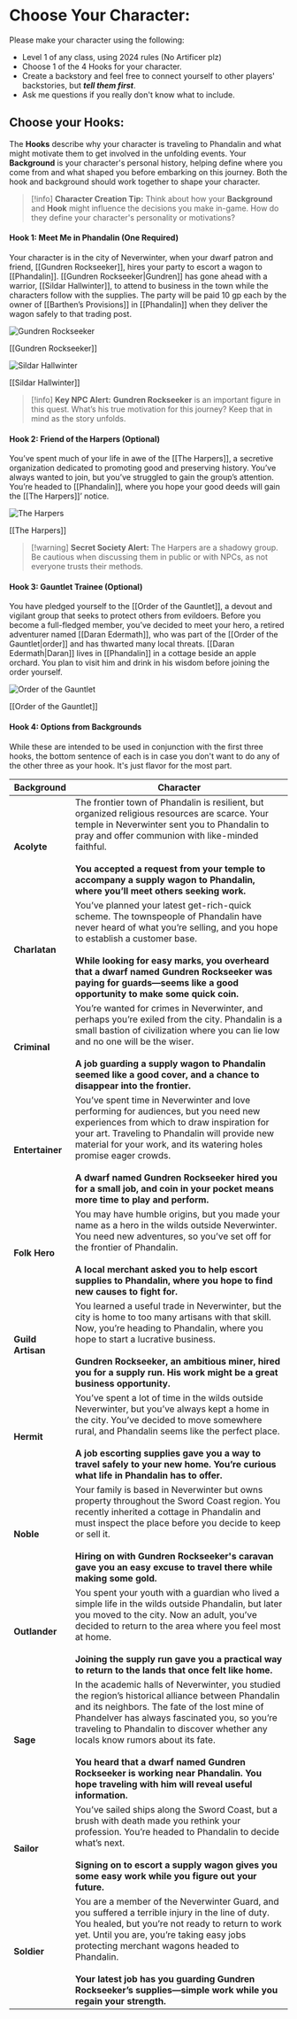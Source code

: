 # Choose Your Character:

Please make your character using the following:
- Level 1 of any class, using 2024 rules (No Artificer plz)
- Choose 1 of the 4 Hooks for your character.
- Create a backstory and feel free to connect yourself to other players' backstories, but ***tell them first***.
- Ask me questions if you really don't know what to include.

## Choose your Hooks: 

The **Hooks** describe why your character is traveling to Phandalin and what might motivate them to get involved in the unfolding events. Your **Background** is your character's personal history, helping define where you come from and what shaped you before embarking on this journey. Both the hook and background should work together to shape your character.

> [!info] **Character Creation Tip:**
> Think about how your **Background** and **Hook** might influence the decisions you make in-game. How do they define your character's personality or motivations?

#### Hook 1: Meet Me in Phandalin (One Required)
Your character is in the city of Neverwinter, when your dwarf patron and friend, [[Gundren Rockseeker]], hires your party to escort a wagon to [[Phandalin]]. [[Gundren Rockseeker|Gundren]] has gone ahead with a warrior, [[Sildar Hallwinter]], to attend to business in the town while the characters follow with the supplies. The party will be paid 10 gp each by the owner of [[Barthen’s Provisions]] in [[Phandalin]] when they deliver the wagon safely to that trading post.

![Gundren Rockseeker](https://github.com/PandaMythOrFact/DND/raw/main/PNGs/Gundren%20Rockseeker.png)

[[Gundren Rockseeker]]

![Sildar Hallwinter](https://github.com/PandaMythOrFact/DND/raw/main/PNGs/Sildar%20Hallwinter.png)

[[Sildar Hallwinter]]
> [!info] **Key NPC Alert:**
> **Gundren Rockseeker** is an important figure in this quest. What’s his true motivation for this journey? Keep that in mind as the story unfolds.

#### Hook 2: Friend of the Harpers (Optional)
You’ve spent much of your life in awe of the [[The Harpers]], a secretive organization dedicated to promoting good and preserving history. You’ve always wanted to join, but you’ve struggled to gain the group’s attention. You’re headed to [[Phandalin]], where you hope your good deeds will gain the [[The Harpers]]’ notice.

![The Harpers](https://github.com/PandaMythOrFact/DND/raw/main/PNGs/The%20Harpers.png)

[[The Harpers]]
> [!warning] **Secret Society Alert:**
> The Harpers are a shadowy group. Be cautious when discussing them in public or with NPCs, as not everyone trusts their methods.

#### Hook 3: Gauntlet Trainee (Optional)
You have pledged yourself to the [[Order of the Gauntlet]], a devout and vigilant group that seeks to protect others from evildoers. Before you become a full-fledged member, you’ve decided to meet your hero, a retired adventurer named [[Daran Edermath]], who was part of the [[Order of the Gauntlet|order]] and has thwarted many local threats. [[Daran Edermath|Daran]] lives in [[Phandalin]] in a cottage beside an apple orchard. You plan to visit him and drink in his wisdom before joining the order yourself.

![Order of the Gauntlet](https://github.com/PandaMythOrFact/DND/raw/main/PNGs/Order%20of%20the%20Gauntlet.png)

[[Order of the Gauntlet]]

#### Hook 4: Options from Backgrounds

While these are intended to be used in conjunction with the first three hooks, the bottom sentence of each is in case you don't want to do any of the other three as your hook. It's just flavor for the most part.

| Background        | Character                                                                                                                                                                                                                                                                                                                                                                                                                                |
| ----------------- | ---------------------------------------------------------------------------------------------------------------------------------------------------------------------------------------------------------------------------------------------------------------------------------------------------------------------------------------------------------------------------------------------------------------------------------------- |
| **Acolyte**       | The frontier town of Phandalin is resilient, but organized religious resources are scarce. Your temple in Neverwinter sent you to Phandalin to pray and offer communion with like-minded faithful.<br><br>**You accepted a request from your temple to accompany a supply wagon to Phandalin, where you’ll meet others seeking work.**                                                                                                   |
| **Charlatan**     | You’ve planned your latest get-rich-quick scheme. The townspeople of Phandalin have never heard of what you’re selling, and you hope to establish a customer base.<br><br>**While looking for easy marks, you overheard that a dwarf named Gundren Rockseeker was paying for guards—seems like a good opportunity to make some quick coin.**                                                                                             |
| **Criminal**      | You’re wanted for crimes in Neverwinter, and perhaps you’re exiled from the city. Phandalin is a small bastion of civilization where you can lie low and no one will be the wiser.<br><br>**A job guarding a supply wagon to Phandalin seemed like a good cover, and a chance to disappear into the frontier.**                                                                                                                          |
| **Entertainer**   | You’ve spent time in Neverwinter and love performing for audiences, but you need new experiences from which to draw inspiration for your art. Traveling to Phandalin will provide new material for your work, and its watering holes promise eager crowds.<br><br>**A dwarf named Gundren Rockseeker hired you for a small job, and coin in your pocket means more time to play and perform.**                                           |
| **Folk Hero**     | You may have humble origins, but you made your name as a hero in the wilds outside Neverwinter. You need new adventures, so you’ve set off for the frontier of Phandalin.<br><br>**A local merchant asked you to help escort supplies to Phandalin, where you hope to find new causes to fight for.**                                                                                                                                    |
| **Guild Artisan** | You learned a useful trade in Neverwinter, but the city is home to too many artisans with that skill. Now, you’re heading to Phandalin, where you hope to start a lucrative business.<br><br>**Gundren Rockseeker, an ambitious miner, hired you for a supply run. His work might be a great business opportunity.**                                                                                                                     |
| **Hermit**        | You’ve spent a lot of time in the wilds outside Neverwinter, but you’ve always kept a home in the city. You’ve decided to move somewhere rural, and Phandalin seems like the perfect place.<br><br>**A job escorting supplies gave you a way to travel safely to your new home. You’re curious what life in Phandalin has to offer.**                                                                                                    |
| **Noble**         | Your family is based in Neverwinter but owns property throughout the Sword Coast region. You recently inherited a cottage in Phandalin and must inspect the place before you decide to keep or sell it.<br><br>**Hiring on with Gundren Rockseeker's caravan gave you an easy excuse to travel there while making some gold.**                                                                                                           |
| **Outlander**     | You spent your youth with a guardian who lived a simple life in the wilds outside Phandalin, but later you moved to the city. Now an adult, you’ve decided to return to the area where you feel most at home.<br><br>**Joining the supply run gave you a practical way to return to the lands that once felt like home.**                                                                                                                |
| **Sage**          | In the academic halls of Neverwinter, you studied the region’s historical alliance between Phandalin and its neighbors. The fate of the lost mine of Phandelver has always fascinated you, so you’re traveling to Phandalin to discover whether any locals know rumors about its fate.<br><br>**You heard that a dwarf named Gundren Rockseeker is working near Phandalin. You hope traveling with him will reveal useful information.** |
| **Sailor**        | You’ve sailed ships along the Sword Coast, but a brush with death made you rethink your profession. You’re headed to Phandalin to decide what’s next.<br><br>**Signing on to escort a supply wagon gives you some easy work while you figure out your future.**                                                                                                                                                                          |
| **Soldier**       | You are a member of the Neverwinter Guard, and you suffered a terrible injury in the line of duty. You healed, but you’re not ready to return to work yet. Until you are, you’re taking easy jobs protecting merchant wagons headed to Phandalin.<br><br>**Your latest job has you guarding Gundren Rockseeker’s supplies—simple work while you regain your strength.**                                                                  |
